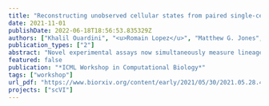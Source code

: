 ```yaml
---
title: "Reconstructing unobserved cellular states from paired single-cell lineage tracing and transcriptomics data"
date: 2021-11-01
publishDate: 2022-06-18T18:56:53.835329Z
authors: ["Khalil Ouardini", "<u>Romain Lopez</u>", "Matthew G. Jones", "Sebastian Prillo", "Richard Zhang", "Michael I. Jordan", "Nir Yosef"]
publication_types: ["2"]
abstract: "Novel experimental assays now simultaneously measure lineage relationships and transcriptomic states from single cells, thanks to CRISPR/Cas9-based genome engineering. These multimodal measurements allow researchers not only to build comprehensive phylogenetic models relating all cells but also infer transcriptomic determinants of consequential subclonal behavior. The gene expression data, however, is limited to cells that are currently present (\"leaves\" of the phylogeny). As a consequence, researchers cannot form hypotheses about unobserved, or \"ancestral\", states that gave rise to the observed population. To address this, we introduce TreeVAE: a probabilistic framework for estimating ancestral transcriptional states. TreeVAE uses a variational autoencoder (VAE) to model the observed transcriptomic data while accounting for the phylogenetic relationships between cells. Using simulations, we demonstrate that TreeVAE outperforms benchmarks in reconstructing ancestral states on several metrics. TreeVAE also provides a measure of uncertainty, which we demonstrate to correlate well with its prediction accuracy. This estimate therefore potentially provides a data-driven way to estimate how far back in the ancestor chain predictions could be made. Finally, using real data from lung cancer metastasis, we show that accounting for phylogenetic relationship between cells improves goodness of fit. Together, TreeVAE provides a principled framework for reconstructing unobserved cellular states from single cell lineage tracing data."
featured: false
publication: "*ICML Workshop in Computational Biology*"
tags: ["workshop"]
url_pdf: "https://www.biorxiv.org/content/early/2021/05/30/2021.05.28.446021"
projects: ["scVI"]
---
```


